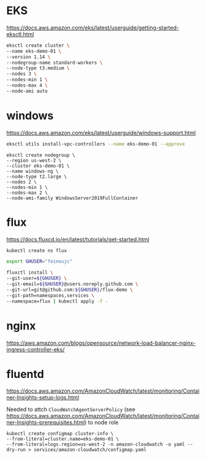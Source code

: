 # EKS
https://docs.aws.amazon.com/eks/latest/userguide/getting-started-eksctl.html


```sh
eksctl create cluster \
--name eks-demo-01 \
--version 1.14 \
--nodegroup-name standard-workers \
--node-type t3.medium \
--nodes 3 \
--nodes-min 1 \
--nodes-max 4 \
--node-ami auto
```

# windows

https://docs.aws.amazon.com/eks/latest/userguide/windows-support.html


```sh
eksctl utils install-vpc-controllers --name eks-demo-01 --approve
```

```
eksctl create nodegroup \
--region us-west-2 \
--cluster eks-demo-01 \
--name windows-ng \
--node-type t2.large \
--nodes 2 \
--nodes-min 1 \
--nodes-max 2 \
--node-ami-family WindowsServer2019FullContainer
```

# flux

https://docs.fluxcd.io/en/latest/tutorials/get-started.html

```sh
kubectl create ns flux
```

```sh
export GHUSER="feinoujc"

fluxctl install \
--git-user=${GHUSER} \
--git-email=${GHUSER}@users.noreply.github.com \
--git-url=git@github.com:${GHUSER}/flux-demo \
--git-path=namespaces,services \
--namespace=flux | kubectl apply -f -
```


# nginx

https://aws.amazon.com/blogs/opensource/network-load-balancer-nginx-ingress-controller-eks/

# fluentd

https://docs.aws.amazon.com/AmazonCloudWatch/latest/monitoring/Container-Insights-setup-logs.html

Needed to attch `CloudWatchAgentServerPolicy` (see https://docs.aws.amazon.com/AmazonCloudWatch/latest/monitoring/Container-Insights-prerequisites.html) to node role


```
kubectl create configmap cluster-info \
--from-literal=cluster.name=eks-demo-01 \
--from-literal=logs.region=us-west-2 -n amazon-cloudwatch -o yaml --dry-run > services/amazon-cloudwatch/configmap.yaml
```

